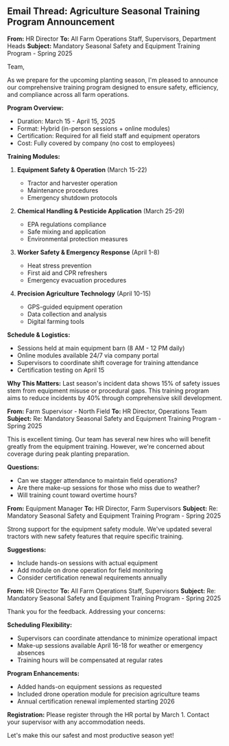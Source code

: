 ## Email Thread: Agriculture Seasonal Training Program Announcement

**From:** HR Director
**To:** All Farm Operations Staff, Supervisors, Department Heads
**Subject:** Mandatory Seasonal Safety and Equipment Training Program - Spring 2025

Team,

As we prepare for the upcoming planting season, I'm pleased to announce our comprehensive training program designed to ensure safety, efficiency, and compliance across all farm operations.

**Program Overview:**
- Duration: March 15 - April 15, 2025
- Format: Hybrid (in-person sessions + online modules)
- Certification: Required for all field staff and equipment operators
- Cost: Fully covered by company (no cost to employees)

**Training Modules:**
1. **Equipment Safety & Operation** (March 15-22)
   - Tractor and harvester operation
   - Maintenance procedures
   - Emergency shutdown protocols

2. **Chemical Handling & Pesticide Application** (March 25-29)
   - EPA regulations compliance
   - Safe mixing and application
   - Environmental protection measures

3. **Worker Safety & Emergency Response** (April 1-8)
   - Heat stress prevention
   - First aid and CPR refreshers
   - Emergency evacuation procedures

4. **Precision Agriculture Technology** (April 10-15)
   - GPS-guided equipment operation
   - Data collection and analysis
   - Digital farming tools

**Schedule & Logistics:**
- Sessions held at main equipment barn (8 AM - 12 PM daily)
- Online modules available 24/7 via company portal
- Supervisors to coordinate shift coverage for training attendance
- Certification testing on April 15

**Why This Matters:**
Last season's incident data shows 15% of safety issues stem from equipment misuse or procedural gaps. This training program aims to reduce incidents by 40% through comprehensive skill development.

**From:** Farm Supervisor - North Field
**To:** HR Director, Operations Team
**Subject:** Re: Mandatory Seasonal Safety and Equipment Training Program - Spring 2025

This is excellent timing. Our team has several new hires who will benefit greatly from the equipment training. However, we're concerned about coverage during peak planting preparation.

**Questions:**
- Can we stagger attendance to maintain field operations?
- Are there make-up sessions for those who miss due to weather?
- Will training count toward overtime hours?

**From:** Equipment Manager
**To:** HR Director, Farm Supervisors
**Subject:** Re: Mandatory Seasonal Safety and Equipment Training Program - Spring 2025

Strong support for the equipment safety module. We've updated several tractors with new safety features that require specific training.

**Suggestions:**
- Include hands-on sessions with actual equipment
- Add module on drone operation for field monitoring
- Consider certification renewal requirements annually

**From:** HR Director
**To:** All Farm Operations Staff, Supervisors
**Subject:** Re: Mandatory Seasonal Safety and Equipment Training Program - Spring 2025

Thank you for the feedback. Addressing your concerns:

**Scheduling Flexibility:**
- Supervisors can coordinate attendance to minimize operational impact
- Make-up sessions available April 16-18 for weather or emergency absences
- Training hours will be compensated at regular rates

**Program Enhancements:**
- Added hands-on equipment sessions as requested
- Included drone operation module for precision agriculture teams
- Annual certification renewal implemented starting 2026

**Registration:**
Please register through the HR portal by March 1. Contact your supervisor with any accommodation needs.

Let's make this our safest and most productive season yet!
